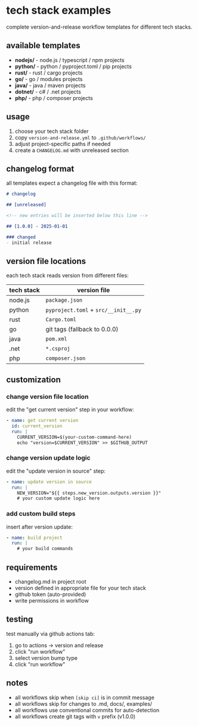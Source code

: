 # tech stack examples

complete version-and-release workflow templates for different tech stacks.

## available templates

- **nodejs/** - node.js / typescript / npm projects
- **python/** - python / pyproject.toml / pip projects
- **rust/** - rust / cargo projects
- **go/** - go / modules projects
- **java/** - java / maven projects
- **dotnet/** - c# / .net projects
- **php/** - php / composer projects

## usage

1. choose your tech stack folder
2. copy `version-and-release.yml` to `.github/workflows/`
3. adjust project-specific paths if needed
4. create a `CHANGELOG.md` with unreleased section

## changelog format

all templates expect a changelog file with this format:

```markdown
# changelog

## [unreleased]

<!-- new entries will be inserted below this line -->

## [1.0.0] - 2025-01-01

### changed
- initial release
```

## version file locations

each tech stack reads version from different files:

| tech stack | version file |
|-----------|--------------|
| node.js | `package.json` |
| python | `pyproject.toml` + `src/__init__.py` |
| rust | `Cargo.toml` |
| go | git tags (fallback to 0.0.0) |
| java | `pom.xml` |
| .net | `*.csproj` |
| php | `composer.json` |

## customization

### change version file location

edit the "get current version" step in your workflow:

```yaml
- name: get current version
  id: current_version
  run: |
    CURRENT_VERSION=$(your-custom-command-here)
    echo "version=$CURRENT_VERSION" >> $GITHUB_OUTPUT
```

### change version update logic

edit the "update version in source" step:

```yaml
- name: update version in source
  run: |
    NEW_VERSION="${{ steps.new_version.outputs.version }}"
    # your custom update logic here
```

### add custom build steps

insert after version update:

```yaml
- name: build project
  run: |
    # your build commands
```

## requirements

- changelog.md in project root
- version defined in appropriate file for your tech stack
- github token (auto-provided)
- write permissions in workflow

## testing

test manually via github actions tab:
1. go to actions → version and release
2. click "run workflow"
3. select version bump type
4. click "run workflow"

## notes

- all workflows skip when `[skip ci]` is in commit message
- all workflows skip for changes to .md, docs/, examples/
- all workflows use conventional commits for auto-detection
- all workflows create git tags with `v` prefix (v1.0.0)
